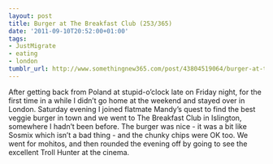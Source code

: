 ```yaml
---
layout: post
title: Burger at The Breakfast Club (253/365)
date: '2011-09-10T20:52:00+01:00'
tags:
- JustMigrate
- eating
- london
tumblr_url: http://www.somethingnew365.com/post/43804519064/burger-at-the-breakfast-club-253365-15858
---
```

After getting back from Poland at stupid-o’clock late on Friday night, for the first time in a while I didn’t go home at the weekend and stayed over in London.
Saturday evening I joined flatmate Mandy’s quest to find the best veggie burger in town and we went to The Breakfast Club in Islington, somewhere I hadn’t been before.
The burger was nice - it was a bit like Sosmix which isn’t a bad thing - and the chunky chips were OK too. We went for mohitos, and then rounded the evening off by going to see the excellent Troll Hunter at the cinema.
